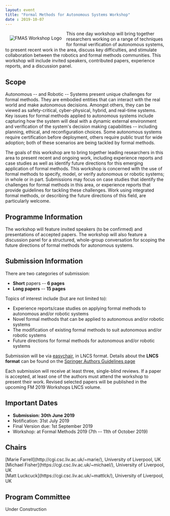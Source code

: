 ```yaml
---
layout: event
title: "Formal Methods for Autonomous Systems Workshop"
date : 2019-10-07
---
```



 <img alt="FMAS Workshop Logo" style="float: left; margin: 1em" src="{{site.images}}/logos/FMAS-Logo.svg.png">


This one day workshop will bring together researchers working on a range of techniques for formal verification of autonomous systems, 
to present recent work in the area, discuss key difficulties, and stimulate collaboration between the robotics and formal methods 
communities. This workshop will include invited speakers, contributed papers, experience reports, and a discussion panel.


## Scope

Autonomous -- and Robotic -- Systems present unique challenges for formal methods. They are embodied entities that can interact with 
the real world and make autonomous decisions. Amongst others, they can be viewed as safety-critical, cyber-physical, hybrid, and real-time systems. 
Key issues for formal methods applied to autonomous systems include capturing how the system will deal with a dynamic external environment 
and verification of the system's decision making capabilities -- including planning, ethical, and reconfiguration choices. Some autonomous 
systems require certification before deployment, others require public trust for wide adoption; both of these scenarios are being tackled 
by formal methods. 

The goals of this workshop are to bring together leading researchers in this area to present recent and ongoing work, including
experience reports and case studies as well as identify future directions for this emerging application of formal methods. 
This workshop is concerned with the use of formal methods to specify, model, or verify autonomous or robotic systems; in whole or in part. 
Submissions may focus on case studies that identify the challenges for formal methods in this area, or experience reports that provide guidelines
for tackling these challenges. Work using integrated formal methods, or describing the future directions of this field, are particularly welcome.

## Programme Information

The workshop will feature invited speakers (to be confirmed) and presentations of accepted papers. The workshop will also feature a discussion panel for a structured, whole-group conversation for scoping the future directions of formal methods for autonomous systems. 

## Submission Information

There are two categories of submission:

* **Short** papers -- **6 pages**
* **Long papers** -- **15 pages**

Topics of interest include (but are not limited to):

* Experience reports/case studies on applying formal methods to autonomous and/or robotic systems
* Novel formal methods that can be applied to autonomous and/or robotic systems
* The modification of existing formal methods to suit autonomous and/or robotic systems
* Future directions for formal methods for autonomous and/or robotic systems

Submission will be via [easychair](https://easychair.org/conferences/?conf=fmas2019), in LNCS format.
Details about the **LNCS format** can be found on the [Springer Authors Guidelines page](https://www.springer.com/gp/computer-science/lncs/conference-proceedings-guidelines)

Each submission will receive at least three, single-blind reviews. If a paper is accepted, at least one of the authors must attend the workshop to
present their work. Revised selected papers will be published in the upcoming FM 2019 Workshops LNCS volume.

## Important Dates

* **Submission: 30th June  2019**
* Notification: 31st July 2019
* Final Version due: 1st September 2019
* Workshop: at Formal Methods 2019 (7th -- 11th of October 2019)

## Chairs

<article class="row">
  <section class="columns large-4" markdown="1">
 [Marie Farrell](http://cgi.csc.liv.ac.uk/~marie/), University of Liverpool, UK
</section>
  <section class="columns large-4" markdown="1">
  [Michael Fisher](https://cgi.csc.liv.ac.uk/~michael/), University of Liverpool, UK
</section>
  <section class="columns large-4" markdown="1">
  [Matt Luckcuck](https://cgi.csc.liv.ac.uk/~mattlck/), University of Liverpool, UK
</section>
</article>

## Program Committee

Under Construction
